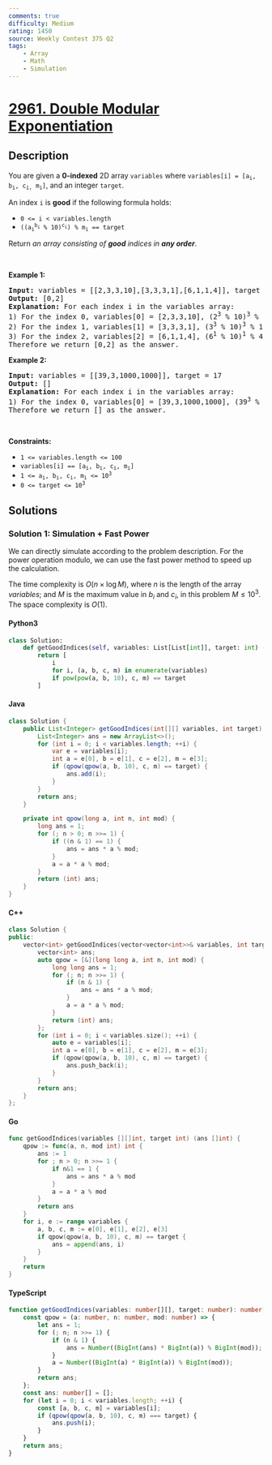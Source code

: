 ```yaml
---
comments: true
difficulty: Medium
rating: 1450
source: Weekly Contest 375 Q2
tags:
    - Array
    - Math
    - Simulation
---
```


<!-- problem:start -->

# [2961. Double Modular Exponentiation](https://leetcode.com/problems/double-modular-exponentiation)

## Description

<!-- description:start -->

<p>You are given a <strong>0-indexed</strong> 2D array <code>variables</code> where <code>variables[i] = [a<sub>i</sub>, b<sub>i</sub>, c<sub>i,</sub> m<sub>i</sub>]</code>, and an integer <code>target</code>.</p>

<p>An index <code>i</code> is <strong>good</strong> if the following formula holds:</p>

<ul>
	<li><code>0 &lt;= i &lt; variables.length</code></li>
	<li><code>((a<sub>i</sub><sup>b<sub>i</sub></sup> % 10)<sup>c<sub>i</sub></sup>) % m<sub>i</sub> == target</code></li>
</ul>

<p>Return <em>an array consisting of <strong>good</strong> indices in <strong>any order</strong></em>.</p>

<p>&nbsp;</p>
<p><strong class="example">Example 1:</strong></p>

<pre>
<strong>Input:</strong> variables = [[2,3,3,10],[3,3,3,1],[6,1,1,4]], target = 2
<strong>Output:</strong> [0,2]
<strong>Explanation:</strong> For each index i in the variables array:
1) For the index 0, variables[0] = [2,3,3,10], (2<sup>3</sup> % 10)<sup>3</sup> % 10 = 2.
2) For the index 1, variables[1] = [3,3,3,1], (3<sup>3</sup> % 10)<sup>3</sup> % 1 = 0.
3) For the index 2, variables[2] = [6,1,1,4], (6<sup>1</sup> % 10)<sup>1</sup> % 4 = 2.
Therefore we return [0,2] as the answer.
</pre>

<p><strong class="example">Example 2:</strong></p>

<pre>
<strong>Input:</strong> variables = [[39,3,1000,1000]], target = 17
<strong>Output:</strong> []
<strong>Explanation:</strong> For each index i in the variables array:
1) For the index 0, variables[0] = [39,3,1000,1000], (39<sup>3</sup> % 10)<sup>1000</sup> % 1000 = 1.
Therefore we return [] as the answer.
</pre>

<p>&nbsp;</p>
<p><strong>Constraints:</strong></p>

<ul>
	<li><code>1 &lt;= variables.length &lt;= 100</code></li>
	<li><code>variables[i] == [a<sub>i</sub>, b<sub>i</sub>, c<sub>i</sub>, m<sub>i</sub>]</code></li>
	<li><code>1 &lt;= a<sub>i</sub>, b<sub>i</sub>, c<sub>i</sub>, m<sub>i</sub> &lt;= 10<sup>3</sup></code></li>
	<li><code><font face="monospace">0 &lt;= target &lt;= 10<sup>3</sup></font></code></li>
</ul>

<!-- description:end -->

## Solutions

<!-- solution:start -->

### Solution 1: Simulation + Fast Power

We can directly simulate according to the problem description. For the power operation modulo, we can use the fast power method to speed up the calculation.

The time complexity is $O(n \times \log M)$, where $n$ is the length of the array $variables$; and $M$ is the maximum value in $b_i$ and $c_i$, in this problem $M \le 10^3$. The space complexity is $O(1)$.

<!-- tabs:start -->

#### Python3

```python
class Solution:
    def getGoodIndices(self, variables: List[List[int]], target: int) -> List[int]:
        return [
            i
            for i, (a, b, c, m) in enumerate(variables)
            if pow(pow(a, b, 10), c, m) == target
        ]
```

#### Java

```java
class Solution {
    public List<Integer> getGoodIndices(int[][] variables, int target) {
        List<Integer> ans = new ArrayList<>();
        for (int i = 0; i < variables.length; ++i) {
            var e = variables[i];
            int a = e[0], b = e[1], c = e[2], m = e[3];
            if (qpow(qpow(a, b, 10), c, m) == target) {
                ans.add(i);
            }
        }
        return ans;
    }

    private int qpow(long a, int n, int mod) {
        long ans = 1;
        for (; n > 0; n >>= 1) {
            if ((n & 1) == 1) {
                ans = ans * a % mod;
            }
            a = a * a % mod;
        }
        return (int) ans;
    }
}
```

#### C++

```cpp
class Solution {
public:
    vector<int> getGoodIndices(vector<vector<int>>& variables, int target) {
        vector<int> ans;
        auto qpow = [&](long long a, int n, int mod) {
            long long ans = 1;
            for (; n; n >>= 1) {
                if (n & 1) {
                    ans = ans * a % mod;
                }
                a = a * a % mod;
            }
            return (int) ans;
        };
        for (int i = 0; i < variables.size(); ++i) {
            auto e = variables[i];
            int a = e[0], b = e[1], c = e[2], m = e[3];
            if (qpow(qpow(a, b, 10), c, m) == target) {
                ans.push_back(i);
            }
        }
        return ans;
    }
};
```

#### Go

```go
func getGoodIndices(variables [][]int, target int) (ans []int) {
	qpow := func(a, n, mod int) int {
		ans := 1
		for ; n > 0; n >>= 1 {
			if n&1 == 1 {
				ans = ans * a % mod
			}
			a = a * a % mod
		}
		return ans
	}
	for i, e := range variables {
		a, b, c, m := e[0], e[1], e[2], e[3]
		if qpow(qpow(a, b, 10), c, m) == target {
			ans = append(ans, i)
		}
	}
	return
}
```

#### TypeScript

```ts
function getGoodIndices(variables: number[][], target: number): number[] {
    const qpow = (a: number, n: number, mod: number) => {
        let ans = 1;
        for (; n; n >>= 1) {
            if (n & 1) {
                ans = Number((BigInt(ans) * BigInt(a)) % BigInt(mod));
            }
            a = Number((BigInt(a) * BigInt(a)) % BigInt(mod));
        }
        return ans;
    };
    const ans: number[] = [];
    for (let i = 0; i < variables.length; ++i) {
        const [a, b, c, m] = variables[i];
        if (qpow(qpow(a, b, 10), c, m) === target) {
            ans.push(i);
        }
    }
    return ans;
}
```

<!-- tabs:end -->

<!-- solution:end -->

<!-- problem:end -->

